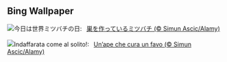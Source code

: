 ## Bing Wallpaper
![](https://www.bing.com/th?id=OHR.HoneycombBee_JA-JP0520778035_UHD.jpg&w=1000)今日は世界ミツバチの日:&nbsp;&ensp;[巣を作っているミツバチ (© Simun Ascic/Alamy)](https://www.bing.com/th?id=OHR.HoneycombBee_JA-JP0520778035_UHD.jpg)
<br><br/>
![](https://www.bing.com/th?id=OHR.HoneycombBee_IT-IT9529563707_UHD.jpg&w=1000)Indaffarata come al solito!:&nbsp;&ensp;[Un’ape che cura un favo (© Simun Ascic/Alamy)](https://www.bing.com/th?id=OHR.HoneycombBee_IT-IT9529563707_UHD.jpg)
<br><br/>
